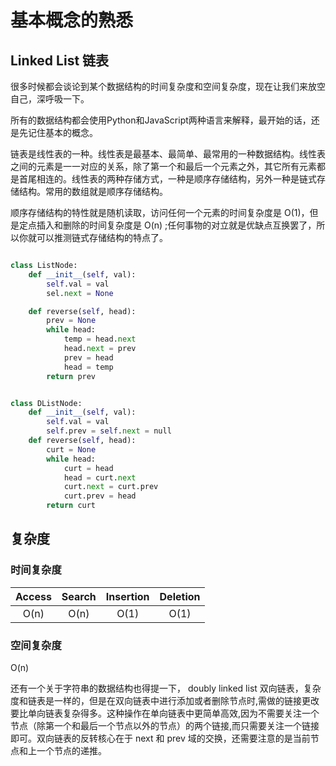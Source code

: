 # 基本概念的熟悉

## Linked List 链表

很多时候都会谈论到某个数据结构的时间复杂度和空间复杂度，现在让我们来放空自己，深呼吸一下。

所有的数据结构都会使用Python和JavaScript两种语言来解释，最开始的话，还是先记住基本的概念。


链表是线性表的一种。线性表是最基本、最简单、最常用的一种数据结构。线性表之间的元素是一一对应的关系，除了第一个和最后一个元素之外，其它所有元素都是首尾相连的。线性表的两种存储方式，一种是顺序存储结构，另外一种是链式存储结构。常用的数组就是顺序存储结构。


顺序存储结构的特性就是随机读取，访问任何一个元素的时间复杂度是 O(1)，但是定点插入和删除的时间复杂度是 O(n) ;任何事物的对立就是优缺点互换罢了，所以你就可以推测链式存储结构的特点了。

```python

class ListNode:
	def __init__(self, val):
		self.val = val
		sel.next = None

	def reverse(self, head):
		prev = None
		while head:
			temp = head.next
			head.next = prev
			prev = head
			head = temp
		return prev


class DListNode:
	def __init__(self, val):
		self.val = val
		self.prev = self.next = null
	def reverse(self, head):
		curt = None
		while head:
			curt = head
			head = curt.next
			curt.next = curt.prev
			curt.prev = head
		return curt
```

## 复杂度

### 时间复杂度

| Access    | Search    | Insertion | Deletion  |
| :-------: | :-------: | :-------: | :-------: |
| O(n)      | O(n)      | O(1)      | O(1)      |

### 空间复杂度

O(n)


还有一个关于字符串的数据结构也得提一下，  doubly linked list 双向链表，复杂度和链表是一样的，但是在双向链表中进行添加或者删除节点时,需做的链接更改要比单向链表复杂得多。这种操作在单向链表中更简单高效,因为不需要关注一个节点（除第一个和最后一个节点以外的节点）的两个链接,而只需要关注一个链接即可。双向链表的反转核⼼在于 next 和 prev 域的交换，还需要注意的是当前节
点和上⼀个节点的递推。